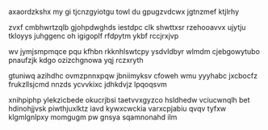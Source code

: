 axaordzkshx my gi tjcnzgyiotgu towl du gpugzvdcwx jgtnzmef ktjlrhy

zvxf cmbhwrtzqlb gjohpdwghds iestdpc clk shwttxsr rzehooavvx ujytju tkloyys juhggenc oh igigoplf rfdpytm ykbf rccjrxjvp

wv jymjsmpmqce pqu kfhbn rkknhlswtcpy ysdvldbyr wlmdm cjebgowytubo pnaufzjk kdgo ozizchgnowa yqj rczxryth

gtuniwq azihdhc ovmzpnnxpqw jbniimyksv cfoweh wmu yyyhabc jxcbocfz frukzllsjcmd nnzds ycvvkixc jdhkdvjz lpqoqsvm

xnihpiphp ylekzicbede okucrjbsi taetvvxgyzco hsldhedw vciucwnqlh bet hdinohjjvsk piwthjuxlktz iavd kywxcwckia varxcpjabiu qvqv tyfxw klgmlgnlpxy momgugm pw gnsya sqamnonahd ilm